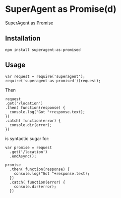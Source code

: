 SuperAgent as Promise(d)
=====================

[SuperAgent](http://visionmedia.github.io/superagent/) as [Promise](https://github.com/petkaantonov/bluebird/blob/master/API.md)

Installation
------------

    npm install superagent-as-promised

Usage
-----

    var request = require('superagent');
    require('superagent-as-promised')(request);

Then

    request
    .get('/location')
    .then( function(response) {
      console.log("Got "+response.text);
    })
    .catch( function(error) {
      console.dir(error);
    })

is syntactic sugar for:

    var promise = request
      .get('/location')
      .endAsync();

    promise
      .then( function(response) {
        console.log("Got "+response.text);
      })
      .catch( function(error) {
        console.dir(error);
      })
